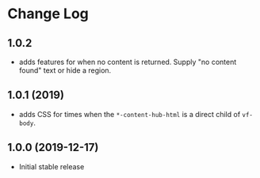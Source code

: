# Change Log

## 1.0.2 

* adds features for when no content is returned. Supply "no content found" text or hide a region.

## 1.0.1 (2019)

* adds CSS for times when the `*-content-hub-html` is a direct child of `vf-body`.

## 1.0.0 (2019-12-17)

* Initial stable release

